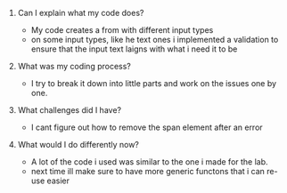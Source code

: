 1. Can I explain what my code does?
    - My code creates a from with different input types
    - on some input types, like he text ones i implemented a validation to ensure that the input text laigns with what i need it to be

2. What was my coding process?
    - I try to break it down into little parts and work on the issues one by one.

3. What challenges did I have?
    - I cant figure out how to remove the span element after an error

4. What would I do differently now?
    - A lot of the code i used was similar to the one i made for the lab.
    - next time ill make sure to have more generic functons that i can re-use easier
